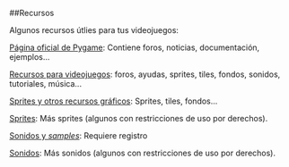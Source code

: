 ##Recursos

Algunos recursos útlies para tus videojuegos:

[Página oficial de Pygame](http://www.pygame.org): Contiene foros, noticias, documentación, ejemplos...

[Recursos para videojuegos](http://opengameart.org/): foros, ayudas, sprites, tiles, fondos, sonidos, tutoriales, música...

[Sprites y otros recursos gráficos](http://hasgraphics.com/): Sprites, tiles, fondos...

[Sprites](http://www.spriters-resource.com/): Más sprites (algunos con restricciones de uso por derechos).

[Sonidos y *samples*](http://www.freesound.org): Requiere registro

[Sonidos](http://www.sounds-resource.com/): Más sonidos (algunos con restricciones de uso por derechos).
